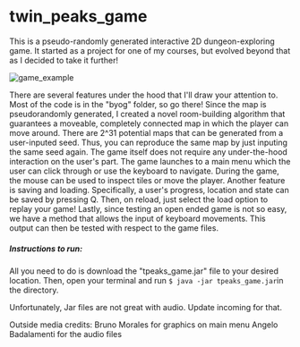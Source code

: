 # twin_peaks_game
This is a pseudo-randomly generated interactive 2D dungeon-exploring game. It started as a project for one of my courses, but evolved beyond that as I decided to take it further! 

![game_example](game_ex.png?raw=true "Title")

There are several features under the hood that I'll draw your attention to. Most of the code is in the "byog" folder, so go there! Since the map is pseudorandomly generated, I created a novel room-building algorithm that guarantees a moveable, completely connected map in which the player can move around. There are 2^31 potential maps that can be generated from a user-inputed seed. Thus, you can reproduce the same map by just inputing the same seed again. The game itself does not require any under-the-hood interaction on the user's part. The game launches to a main menu which the user can click through or use the keyboard to navigate. During the game, the mouse can be used to inspect tiles or move the player. Another feature is saving and loading. Specifically, a user's progress, location and state can be saved by pressing Q. Then, on reload, just select the load option to replay your game! Lastly, since testing an open ended game is not so easy, we have a method that allows the input of keyboard movements. This output can then be tested with respect to the game files.

##### Instructions to run:
All you need to do is download the "tpeaks_game.jar" file to your desired location. Then, open your terminal and run ```$ java -jar tpeaks_game.jar```in the directory. 

Unfortunately, Jar files are not great with audio. Update incoming for that. 

Outside media credits:
Bruno Morales for graphics on main menu
Angelo Badalamenti for the audio files
